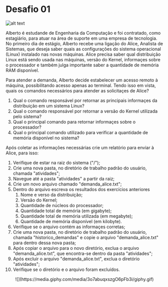 # Desafio 01

![alt text](
https://s2.glbimg.com/f17XLgLkzTJvgviTcruEk7gUPg4=/0x0:620x412/984x0/smart/filters:strip_icc()/i.s3.glbimg.com/v1/AUTH_59edd422c0c84a879bd37670ae4f538a/internal_photos/bs/2017/n/B/YdwdiATtidl39oEX0ong/estagio4.jpg)

 Alberto é estudande de Engenharia da Computação e foi contratado, como estagiário, para atuar na área de suporte em uma empresa de tecnologia. No primeiro dia de estágio, Alberto recebe uma ligação do Alice, Analista de Sistemas, que deseja saber quais as configurações do sistema operacional (Linux) instalado nas novas máquinas. Alice precisa saber qual distribuição Linux está sendo usada nas máquinas, versão do Kernel, informaçes sobre o processador e também julga importante saber a quantidade de memória RAM disponível.
 
 Para atender a demanda, Alberto decide estabelecer um acesso remoto à máquina, possibilitando acesso apenas ao terminal. Tendo isso em vista, quais os comandos necessários para atender as solicitaçes de Alice?

1. Qual o comando responsável por retornar as principais informaçes da distribuição em um sistema Linux?
2. Qual o comando responsável por retornar a versão do Kernel utilizada pelo sistema?
3. Qual o principal comando para retornar informaçes sobre o processador?
4. Qual o principal comando utilizado para verificar a quantidade de memória disponível no sistema?

Após coletar as informações necessárias crie um relatório para enviar à Alice, para isso:

1. Verifique de estar na raiz do sistema ("/");
2. Crie uma nova pasta, no diretório de trabalho padrão do usuário, chamada "atividades";
3. Navegue até a pasta "atividades" a partir da raiz;
4. Crie um novo arquivo chamado "demanda_alice.txt";
5. Dentro do arquivo escreva os resultados dos exercícios anteriores
   1. Nome e verso da distribuição;
   2. Versão do Kernel;
   3. Quantidade de núcleos do processador;
   4. Quantidade total de memória (em gigabyte);
   5. Quantidade total de memória utilizada (em megabyte);
   6. Quantidade de memória disponível (em kilobyte).
6. Verifique se o arquivo contém as informaçes corretas;
7. Crie uma nova pasta, no diretório de trabalho padrão do usuário, chamada "historico_demandas" e copie o arquivo "demanda_alice.txt" para dentro dessa nova pasta;
8. Após copiar o arquivo para o novo diretório, exclua o arquivo "demanda_alice.txt", que encontra-se dentro da pasta "atividades";
9. Após excluir o arquivo "demanda_alice.txt", exclua o diretório "atividades";
10. Verifique se o diretório e o arquivo foram excluídos.
<p align="center">
![](https://media.giphy.com/media/3o7abuqxszgO6pFb3i/giphy.gif)
</p>


